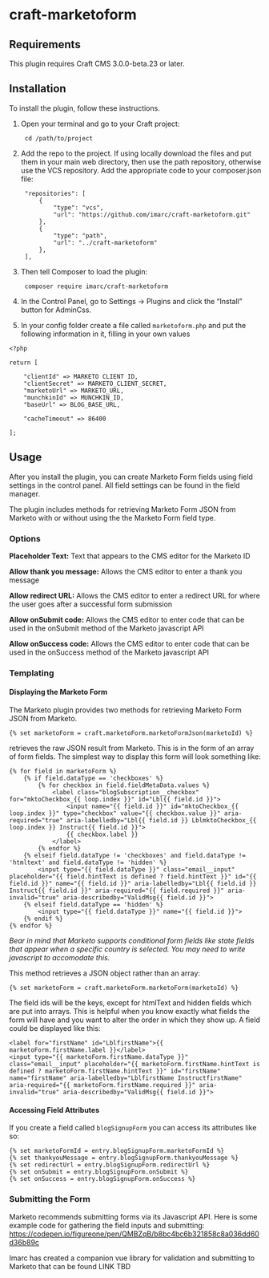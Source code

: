 # craft-marketoform

## Requirements

This plugin requires Craft CMS 3.0.0-beta.23 or later.

## Installation

To install the plugin, follow these instructions.

1. Open your terminal and go to your Craft project:

        cd /path/to/project

2. Add the repo to the project. If using locally download the files and put them in your main web directory, then use the path repository, otherwise use the VCS repository. Add the appropriate code to your composer.json file:

        "repositories": [
            {
                "type": "vcs",
                "url": "https://github.com/imarc/craft-marketoform.git"
            },
            {
                "type": "path",
                "url": "../craft-marketoform"
            },
        ],


3. Then tell Composer to load the plugin:

        composer require imarc/craft-marketoform

4. In the Control Panel, go to Settings → Plugins and click the “Install” button for AdminCss.

5. In your config folder create a file called `marketoform.php` and put the following information in it, filling in your own values

```
<?php

return [

    "clientId" => MARKETO CLIENT ID,
    "clientSecret" => MARKETO_CLIENT_SECRET,
    "marketoUrl" => MARKETO_URL,
    "munchkinId" => MUNCHKIN_ID,
    "baseUrl" => BLOG_BASE_URL,

    "cacheTimeout" => 86400

];
```

## Usage

After you install the plugin, you can create Marketo Form fields using field settings in the control panel. All field settings can be found in the field manager. 

The plugin includes methods for retrieving Marketo Form JSON from Marketo with or without using the the Marketo Form field type. 
### Options

**Placeholder Text:** Text that appears to the CMS editor for the Marketo ID

**Allow thank you message:** Allows the CMS editor to enter a thank you message

**Allow redirect URL:** Allows the CMS editor to enter a redirect URL for where the user goes after a successful form submission

**Allow onSubmit code:** Allows the CMS editor to enter code that can be used in the onSubmit method of the Marketo javascript API

**Allow onSuccess code:** Allows the CMS editor to enter code that can be used in the onSuccess method of the Marketo javascript API

### Templating

#### Displaying the Marketo Form

The Marketo plugin provides two methods for retrieving Marketo Form JSON from Marketo.

    {% set marketoForm = craft.marketoForm.marketoFormJson(marketoId) %}

retrieves the raw JSON result from Marketo. This is in the form of an array of form fields. The simplest way to display this form will look something like:

    {% for field in marketoForm %}
        {% if field.dataType == 'checkboxes' %}
            {% for checkbox in field.fieldMetaData.values %}
                <label class="blogSubscription__checkbox" for="mktoCheckbox_{{ loop.index }}" id="Lbl{{ field.id }}">
                    <input name="{{ field.id }}" id="mktoCheckbox_{{ loop.index }}" type="checkbox" value="{{ checkbox.value }}" aria-required="true" aria-labelledby="Lbl{{ field.id }} LblmktoCheckbox_{{ loop.index }} Instruct{{ field.id }}">
                    {{ checkbox.label }}
                </label>
            {% endfor %}
        {% elseif field.dataType != 'checkboxes' and field.dataType != 'htmltext' and field.dataType != 'hidden' %}
            <input type="{{ field.dataType }}" class="email__input" placeholder="{{ field.hintText is defined ? field.hintText }}" id="{{ field.id }}" name="{{ field.id }}" aria-labelledby="Lbl{{ field.id }} Instruct{{ field.id }}" aria-required="{{ field.required }}" aria-invalid="true" aria-describedby="ValidMsg{{ field.id }}">
        {% elseif field.dataType == 'hidden' %}
            <input type="{{ field.dataType }}" name="{{ field.id }}">
        {% endif %}
    {% endfor %}

*Bear in mind that Marketo supports conditional form fields like state fields that appear when a specific country is selected. You may need to write javascript to accomodate this.*

This method retrieves a JSON object rather than an array:

    {% set marketoForm = craft.marketoForm.marketoForm(marketoId) %}

The field ids will be the keys, except for htmlText and hidden fields which are put into arrays. This is helpful when you know exactly what fields the form will have and you want to alter the order in which they show up. A field could be displayed like this:

    <label for="firstName" id="LblfirstName">{{ marketoForm.firstName.label }}</label>
    <input type="{{ marketoForm.firstName.dataType }}" class="email__input" placeholder="{{ marketoForm.firstName.hintText is defined ? marketoForm.firstName.hintText }}" id="firstName" name="firstName" aria-labelledby="LblfirstName InstructfirstName" aria-required="{{ marketoForm.firstName.required }}" aria-invalid="true" aria-describedby="ValidMsg{{ field.id }}">


#### Accessing Field Attributes

If you create a field called `blogSignupForm` you can access its attributes like so:

    {% set marketoFormId = entry.blogSignupForm.marketoFormId %}
    {% set thankyouMessage = entry.blogSignupForm.thankyouMessage %}
    {% set redirectUrl = entry.blogSignupForm.redirectUrl %}
    {% set onSubmit = entry.blogSignupForm.onSubmit %}
    {% set onSuccess = entry.blogSignupForm.onSuccess %}

### Submitting the Form

Marketo recommends submitting forms via its Javascript API. Here is some example code for gathering the field inputs and submitting: https://codepen.io/figureone/pen/QMBZqB/b8bc4bc6b321858c8a036dd60d36b89c

Imarc has created a companion vue library for validation and submitting to Marketo that can be found LINK TBD
